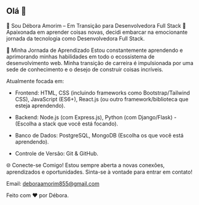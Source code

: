 ## Olá 👋

🌟 Sou Débora Amorim – Em Transição para Desenvolvedora Full Stack 🚀
Apaixonada em aprender coisas novas, decidi embarcar na emocionante jornada da tecnologia como Desenvolvedora Full Stack.

🌱 Minha Jornada de Aprendizado
Estou constantemente aprendendo e aprimorando minhas habilidades em todo o ecossistema de desenvolvimento web. Minha transição de carreira é impulsionada por uma sede de conhecimento e o desejo de construir coisas incríveis.

Atualmente focada em:

- Frontend: HTML, CSS (incluindo frameworks como Bootstrap/Tailwind CSS), JavaScript (ES6+), React.js (ou outro framework/biblioteca que esteja aprendendo).

- Backend: Node.js (com Express.js), Python (com Django/Flask) - (Escolha a stack que você está focando).

- Banco de Dados: PostgreSQL, MongoDB (Escolha os que você está aprendendo).

- Controle de Versão: Git & GitHub.

🌐 Conecte-se Comigo!
Estou sempre aberta a novas conexões, aprendizados e oportunidades. Sinta-se à vontade para entrar em contato!

Email: deboraamorim855@gmail.com

Feito com ❤️ por Débora.

